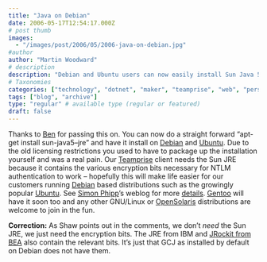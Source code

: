 ```yaml
---
title: "Java on Debian"
date: 2006-05-17T12:54:17.000Z
# post thumb
images:
  - "/images/post/2006/05/2006-java-on-debian.jpg"
#author
author: "Martin Woodward"
# description
description: "Debian and Ubuntu users can now easily install Sun Java 5 JRE with a simple command, simplifying access to essential encryption for NTLM."
# Taxonomies
categories: ["technology", "dotnet", "maker", "teamprise", "web", "personal"]
tags: ["blog", "archive"]
type: "regular" # available type (regular or featured)
draft: false
---
```

Thanks to [Ben](http://www.flyingjelly.net/entry.jsp?entry=721) for passing this on. You can now do a straight forward “apt-get install sun-java5–jre” and have it install on [Debian](http://www.debian.org/) and [Ubuntu](http://www.ubuntu.com/).  Due to the old licensing restrictions you used to have to package up the installation yourself and was a real pain.  Our [Teamprise](http://www.teamprise.com/) client needs the Sun JRE because it contains the various encryption bits necessary for NTLM authentication to work – hopefully this will make life easier for our customers running [Debian](http://www.debian.org/) based distributions such as the growingly popular [Ubuntu](http://www.ubuntu.com/).  See [Simon Phipp](http://blogs.sun.com/roller/page/webmink/)’s weblog for more [details](http://blogs.sun.com/roller/page/webmink?entry=jdk_on_gnu_linux_something).  [Gentoo](http://www.gentoo.org/) will have it soon too and any other GNU/Linux or [OpenSolaris](http://www.opensolaris.org/) distributions are welcome to join in the fun.

**Correction:**  As Shaw points out in the comments, we don’t *need* the Sun JRE, we just need the encryption bits.  The JRE from IBM and [JRockit from BEA](http://www.bea.com/content/products/jrockit) also contain the relevant bits.  It’s just that GCJ as installed by default on Debian does not have them.